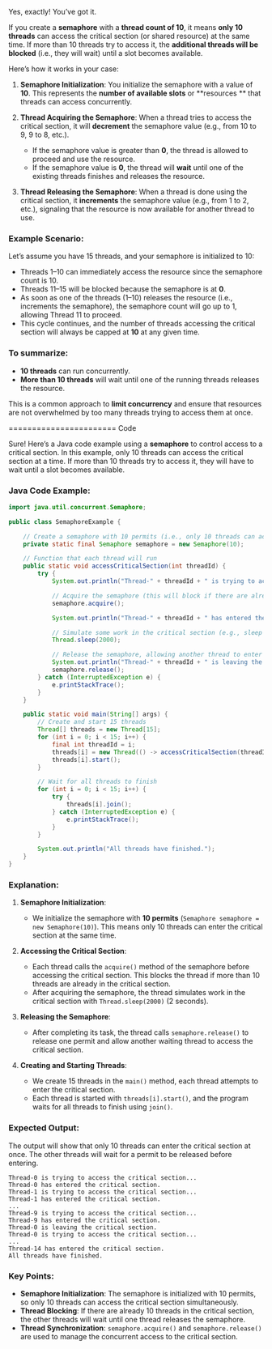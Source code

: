 Yes, exactly! You’ve got it.

If you create a **semaphore** with a **thread count of 10**, it means **only 10 threads** can access the critical
section (or shared resource) at the same time. If more than 10 threads try to access it, the **additional threads will
be blocked** (i.e., they will wait) until a slot becomes available.

Here’s how it works in your case:

1. **Semaphore Initialization**:
   You initialize the semaphore with a value of **10**. This represents the **number of available slots** or **resources
   ** that threads can access concurrently.

2. **Thread Acquiring the Semaphore**:
   When a thread tries to access the critical section, it will **decrement** the semaphore value (e.g., from 10 to 9, 9
   to 8, etc.).

    * If the semaphore value is greater than **0**, the thread is allowed to proceed and use the resource.
    * If the semaphore value is **0**, the thread will **wait** until one of the existing threads finishes and releases
      the resource.

3. **Thread Releasing the Semaphore**:
   When a thread is done using the critical section, it **increments** the semaphore value (e.g., from 1 to 2, etc.),
   signaling that the resource is now available for another thread to use.

### Example Scenario:

Let’s assume you have 15 threads, and your semaphore is initialized to 10:

* Threads 1–10 can immediately access the resource since the semaphore count is 10.
* Threads 11–15 will be blocked because the semaphore is at **0**.
* As soon as one of the threads (1–10) releases the resource (i.e., increments the semaphore), the semaphore count will
  go up to 1, allowing Thread 11 to proceed.
* This cycle continues, and the number of threads accessing the critical section will always be capped at **10** at any
  given time.

### To summarize:

* **10 threads** can run concurrently.
* **More than 10 threads** will wait until one of the running threads releases the resource.

This is a common approach to **limit concurrency** and ensure that resources are not overwhelmed by too many threads
trying to access them at once.

=======================
Code

Sure! Here’s a Java code example using a **semaphore** to control access to a critical section. In this example, only 10
threads can access the critical section at a time. If more than 10 threads try to access it, they will have to wait
until a slot becomes available.

### Java Code Example:

```java
import java.util.concurrent.Semaphore;

public class SemaphoreExample {

    // Create a semaphore with 10 permits (i.e., only 10 threads can access the critical section)
    private static final Semaphore semaphore = new Semaphore(10);

    // Function that each thread will run
    public static void accessCriticalSection(int threadId) {
        try {
            System.out.println("Thread-" + threadId + " is trying to access the critical section...");

            // Acquire the semaphore (this will block if there are already 10 threads in the critical section)
            semaphore.acquire();

            System.out.println("Thread-" + threadId + " has entered the critical section.");

            // Simulate some work in the critical section (e.g., sleep for 2 seconds)
            Thread.sleep(2000);

            // Release the semaphore, allowing another thread to enter
            System.out.println("Thread-" + threadId + " is leaving the critical section.");
            semaphore.release();
        } catch (InterruptedException e) {
            e.printStackTrace();
        }
    }

    public static void main(String[] args) {
        // Create and start 15 threads
        Thread[] threads = new Thread[15];
        for (int i = 0; i < 15; i++) {
            final int threadId = i;
            threads[i] = new Thread(() -> accessCriticalSection(threadId));
            threads[i].start();
        }

        // Wait for all threads to finish
        for (int i = 0; i < 15; i++) {
            try {
                threads[i].join();
            } catch (InterruptedException e) {
                e.printStackTrace();
            }
        }

        System.out.println("All threads have finished.");
    }
}
```

### Explanation:

1. **Semaphore Initialization**:

    * We initialize the semaphore with **10 permits** (`Semaphore semaphore = new Semaphore(10)`). This means only 10
      threads can enter the critical section at the same time.

2. **Accessing the Critical Section**:

    * Each thread calls the `acquire()` method of the semaphore before accessing the critical section. This blocks the
      thread if more than 10 threads are already in the critical section.
    * After acquiring the semaphore, the thread simulates work in the critical section with `Thread.sleep(2000)` (2
      seconds).

3. **Releasing the Semaphore**:

    * After completing its task, the thread calls `semaphore.release()` to release one permit and allow another waiting
      thread to access the critical section.

4. **Creating and Starting Threads**:

    * We create 15 threads in the `main()` method, each thread attempts to enter the critical section.
    * Each thread is started with `threads[i].start()`, and the program waits for all threads to finish using `join()`.

### Expected Output:

The output will show that only 10 threads can enter the critical section at once. The other threads will wait for a
permit to be released before entering.

```
Thread-0 is trying to access the critical section...
Thread-0 has entered the critical section.
Thread-1 is trying to access the critical section...
Thread-1 has entered the critical section.
...
Thread-9 is trying to access the critical section...
Thread-9 has entered the critical section.
Thread-0 is leaving the critical section.
Thread-0 is trying to access the critical section...
...
Thread-14 has entered the critical section.
All threads have finished.
```

### Key Points:

* **Semaphore Initialization**: The semaphore is initialized with 10 permits, so only 10 threads can access the critical
  section simultaneously.
* **Thread Blocking**: If there are already 10 threads in the critical section, the other threads will wait until one
  thread releases the semaphore.
* **Thread Synchronization**: `semaphore.acquire()` and `semaphore.release()` are used to manage the concurrent access
  to the critical section.
